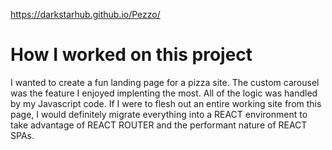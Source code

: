 https://darkstarhub.github.io/Pezzo/

# How I worked on this project
I wanted to create a fun landing page for a pizza site. The custom carousel was the feature I enjoyed implenting the most. All of the logic was handled by my Javascript code.
If I were to flesh out an entire working site from this page, I would definitely migrate everything into a REACT environment to take advantage of REACT ROUTER and the performant
nature of REACT SPAs.
